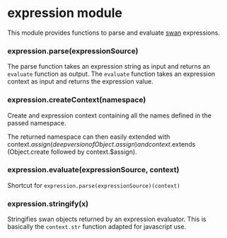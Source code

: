 # expression module
This module provides functions to parse and evaluate [swan](./swan.md)
expressions.
  
### expression.parse(expressionSource)
The parse function takes an expression string as input and returns 
an `evaluate` function as output.
The `evaluate` function takes an expression context as input and
returns the expression value.
  
### expression.createContext(namespace)
Create and expression context containing all the names defined in the
passed namespace.

The returned namespace can then easily extended with context.$assign (deep version
of Object.assign) and context.$extends (Object.create followed by context.$assign).
  
### expression.evaluate(expressionSource, context)
Shortcut for `expression.parse(expressionSource)(context)`
  
### expression.stringify(x)
Stringifies swan objects returned by an expression evaluator.
This is basically the `context.str` function adapted for javascript use.
  

